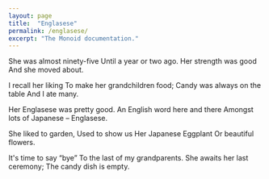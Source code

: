 ```yaml
---
layout: page
title:  "Englasese"
permalink: /englasese/
excerpt: "The Monoid documentation."
---
```


She was almost ninety-five
Until a year or two ago.
Her strength was good
And she moved about.

I recall her liking
To make her grandchildren food;
Candy was always on the table
And I ate many.

Her Englasese was pretty good.
An English word here and there
Amongst lots of Japanese –
Englasese.

She liked to garden,
Used to show us
Her Japanese Eggplant
Or beautiful flowers.

It's time to say “bye”
To the last of my grandparents.
She awaits her last ceremony;
The candy dish is empty.
